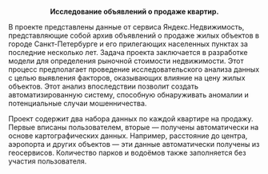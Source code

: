  **<p style="text-align: center;">Исследование объявлений о продаже квартир.</p>**

В проекте представлены данные от сервиса Яндекс.Недвижимость, представляющие собой архив объявлений о продаже жилых объектов в городе Санкт-Петербурге и его прилегающих населенных пунктах за последние несколько лет. Задача проекта заключается в разработке модели для определения рыночной стоимости недвижимости. Этот процесс предполагает проведение исследовательского анализа данных с целью выявления факторов, оказывающих влияние на цену жилых объектов. Этот анализ впоследствии позволит создать автоматизированную систему, способную обнаруживать аномалии и потенциальные случаи мошенничества.

Проект содержит два набора данных по каждой квартире на продажу. Первые вписаны пользователем, вторые — получены автоматически на основе картографических данных. Например, расстояние до центра, аэропорта и других объектов — эти данные автоматически получены из геосервисов. Количество парков и водоёмов также заполняется без участия пользователя.
